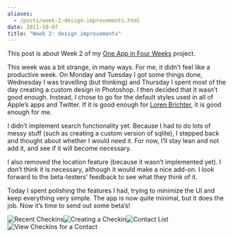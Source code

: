 ```yaml
---
aliases:
  - /posts/week-2-design-improvements.html
date: 2011-10-07
title: "Week 2: design improvements"
---
```


This post is about Week 2 of my [One App in Four
Weeks](/post/one-app-in-four-weeks-kickoff) project.&#10;

This week was a bit strange, in many ways. For me, it didn’t feel like a
productive week. On Monday and Tuesday I got some things done, Wednesday I was
travelling (but thinking) and Thursday I spent most of the day creating a custom
design in Photoshop. I then decided that it wasn’t good enough. Instead, I chose
to go for the default styles used in all of Apple’s apps and Twitter. If it is
good enough for [Loren Brichter](http://www.atebits.com/), it is good enough for
me.&#10;

I didn’t implement search functionality yet. Because I had to do lots of messy
stuff (such as creating a custom version of sqlite), I stepped back and thought
about whether I would need it. For now, I’ll stay lean and not add it, and see
if it will become necessary.&#10;

I also removed the location feature (because it wasn’t implemented yet). I don’t
think it is necessary, although it would make a nice add-on. I look forward to
the beta-testers’ feedback to see what they think of it.&#10;

Today I spent polishing the features I had, trying to minimize the UI and keep
everything very simple. The app is now quite minimal, but it does the job. Now
it’s time to send out some beta’s\!&#10;

![](http://dl.dropbox.com/u/1264810/blog-content/screenshot-1.png
"Recent Checkins")![](http://dl.dropbox.com/u/1264810/blog-content/screenshot-2.png
"Creating a Checkin")![](http://dl.dropbox.com/u/1264810/blog-content/screenshot-3.png
"Contact List")![](http://dl.dropbox.com/u/1264810/blog-content/screenshot-4.png
"View Checkins for a Contact")

